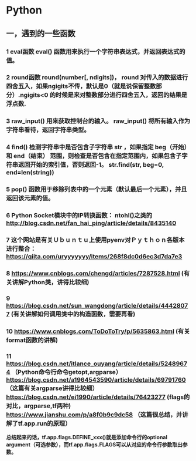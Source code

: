 # Python
## 一，遇到的一些函数
### 1 eval函数 eval() 函数用来执行一个字符串表达式，并返回表达式的值。
### 2 round函数 round(number[, ndigits])， round 对传入的数据进行四舍五入，如果ngigits不传，默认是0（就是说保留整数部分）.ngigits<0 的时候是来对整数部分进行四舍五入，返回的结果是浮点数.
### 3 raw_input() 用来获取控制台的输入。 raw_input() 将所有输入作为字符串看待，返回字符串类型。
### 4 find() 检测字符串中是否包含子字符串 str ，如果指定 beg（开始） 和 end（结束） 范围，则检查是否包含在指定范围内，如果包含子字符串返回开始的索引值，否则返回-1。 str.find(str, beg=0, end=len(string))
### 5 pop() 函数用于移除列表中的一个元素（默认最后一个元素），并且返回该元素的值。
### 6 Python Socket模块中的IP转换函数： ntohl()之类的 http://blog.csdn.net/fan_hai_ping/article/details/8435140
### 7 这个网站是有关Ｕｂｕｎｔｕ上使用pyenv对Ｐｙｔｈｏｎ各版本进行整合：https://qiita.com/uryyyyyyy/items/268f8dc0d6ec3d7da7e3
### 8 https://www.cnblogs.com/chengd/articles/7287528.html (有关讲解Python类，讲得比较细)
### 9 https://blog.csdn.net/sun_wangdong/article/details/44428077 (有关讲解如何调用类中的构造函数，需要再看)
### 10 https://www.cnblogs.com/ToDoToTry/p/5635863.html (有关format函数的讲解)
### 11 https://blog.csdn.net/itlance_ouyang/article/details/52489674 （Python命令行命令getopt,argparse） https://blog.csdn.net/a1964543590/article/details/69791760 （这篇有关argparse讲得比较细）https://blog.csdn.net/ei1990/article/details/76423277 (flags的对比，argparse,tf两种) https://www.jianshu.com/p/a8f0b9c9dc58 （这篇很总结，并讲解了tf.app.run的原理）
**总结起来的话，tf.app.flags.DEFINE_xxx()就是添加命令行的optional argument（可选参数），而tf.app.flags.FLAGS可以从对应的命令行参数取出参数。**
